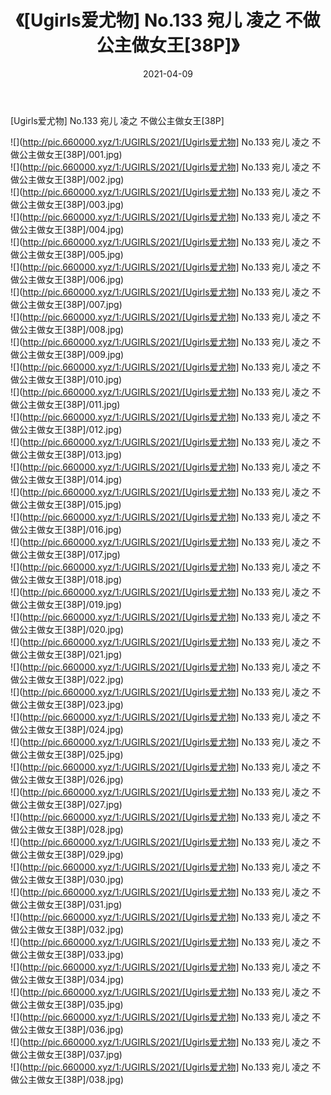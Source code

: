 ﻿---
layout: post
title:  《[Ugirls爱尤物] No.133 宛儿 凌之 不做公主做女王[38P]》
date:   2021-04-09
img: http://pic.660000.xyz/1:/UGIRLS/2021/[Ugirls爱尤物] No.133 宛儿 凌之 不做公主做女王[38P]/000.jpg
categories: [美女, 清纯, 唯美]
---

[Ugirls爱尤物] No.133 宛儿 凌之 不做公主做女王[38P]

  ![](http://pic.660000.xyz/1:/UGIRLS/2021/[Ugirls爱尤物] No.133 宛儿 凌之 不做公主做女王[38P]/001.jpg) <br> ![](http://pic.660000.xyz/1:/UGIRLS/2021/[Ugirls爱尤物] No.133 宛儿 凌之 不做公主做女王[38P]/002.jpg) <br> ![](http://pic.660000.xyz/1:/UGIRLS/2021/[Ugirls爱尤物] No.133 宛儿 凌之 不做公主做女王[38P]/003.jpg) <br> ![](http://pic.660000.xyz/1:/UGIRLS/2021/[Ugirls爱尤物] No.133 宛儿 凌之 不做公主做女王[38P]/004.jpg) <br> ![](http://pic.660000.xyz/1:/UGIRLS/2021/[Ugirls爱尤物] No.133 宛儿 凌之 不做公主做女王[38P]/005.jpg) <br> ![](http://pic.660000.xyz/1:/UGIRLS/2021/[Ugirls爱尤物] No.133 宛儿 凌之 不做公主做女王[38P]/006.jpg) <br> ![](http://pic.660000.xyz/1:/UGIRLS/2021/[Ugirls爱尤物] No.133 宛儿 凌之 不做公主做女王[38P]/007.jpg) <br> ![](http://pic.660000.xyz/1:/UGIRLS/2021/[Ugirls爱尤物] No.133 宛儿 凌之 不做公主做女王[38P]/008.jpg) <br> ![](http://pic.660000.xyz/1:/UGIRLS/2021/[Ugirls爱尤物] No.133 宛儿 凌之 不做公主做女王[38P]/009.jpg) <br> ![](http://pic.660000.xyz/1:/UGIRLS/2021/[Ugirls爱尤物] No.133 宛儿 凌之 不做公主做女王[38P]/010.jpg) <br> ![](http://pic.660000.xyz/1:/UGIRLS/2021/[Ugirls爱尤物] No.133 宛儿 凌之 不做公主做女王[38P]/011.jpg) <br> ![](http://pic.660000.xyz/1:/UGIRLS/2021/[Ugirls爱尤物] No.133 宛儿 凌之 不做公主做女王[38P]/012.jpg) <br> ![](http://pic.660000.xyz/1:/UGIRLS/2021/[Ugirls爱尤物] No.133 宛儿 凌之 不做公主做女王[38P]/013.jpg) <br> ![](http://pic.660000.xyz/1:/UGIRLS/2021/[Ugirls爱尤物] No.133 宛儿 凌之 不做公主做女王[38P]/014.jpg) <br> ![](http://pic.660000.xyz/1:/UGIRLS/2021/[Ugirls爱尤物] No.133 宛儿 凌之 不做公主做女王[38P]/015.jpg) <br> ![](http://pic.660000.xyz/1:/UGIRLS/2021/[Ugirls爱尤物] No.133 宛儿 凌之 不做公主做女王[38P]/016.jpg) <br> ![](http://pic.660000.xyz/1:/UGIRLS/2021/[Ugirls爱尤物] No.133 宛儿 凌之 不做公主做女王[38P]/017.jpg) <br> ![](http://pic.660000.xyz/1:/UGIRLS/2021/[Ugirls爱尤物] No.133 宛儿 凌之 不做公主做女王[38P]/018.jpg) <br> ![](http://pic.660000.xyz/1:/UGIRLS/2021/[Ugirls爱尤物] No.133 宛儿 凌之 不做公主做女王[38P]/019.jpg) <br> ![](http://pic.660000.xyz/1:/UGIRLS/2021/[Ugirls爱尤物] No.133 宛儿 凌之 不做公主做女王[38P]/020.jpg) <br> ![](http://pic.660000.xyz/1:/UGIRLS/2021/[Ugirls爱尤物] No.133 宛儿 凌之 不做公主做女王[38P]/021.jpg) <br> ![](http://pic.660000.xyz/1:/UGIRLS/2021/[Ugirls爱尤物] No.133 宛儿 凌之 不做公主做女王[38P]/022.jpg) <br> ![](http://pic.660000.xyz/1:/UGIRLS/2021/[Ugirls爱尤物] No.133 宛儿 凌之 不做公主做女王[38P]/023.jpg) <br> ![](http://pic.660000.xyz/1:/UGIRLS/2021/[Ugirls爱尤物] No.133 宛儿 凌之 不做公主做女王[38P]/024.jpg) <br> ![](http://pic.660000.xyz/1:/UGIRLS/2021/[Ugirls爱尤物] No.133 宛儿 凌之 不做公主做女王[38P]/025.jpg) <br> ![](http://pic.660000.xyz/1:/UGIRLS/2021/[Ugirls爱尤物] No.133 宛儿 凌之 不做公主做女王[38P]/026.jpg) <br> ![](http://pic.660000.xyz/1:/UGIRLS/2021/[Ugirls爱尤物] No.133 宛儿 凌之 不做公主做女王[38P]/027.jpg) <br> ![](http://pic.660000.xyz/1:/UGIRLS/2021/[Ugirls爱尤物] No.133 宛儿 凌之 不做公主做女王[38P]/028.jpg) <br> ![](http://pic.660000.xyz/1:/UGIRLS/2021/[Ugirls爱尤物] No.133 宛儿 凌之 不做公主做女王[38P]/029.jpg) <br> ![](http://pic.660000.xyz/1:/UGIRLS/2021/[Ugirls爱尤物] No.133 宛儿 凌之 不做公主做女王[38P]/030.jpg) <br> ![](http://pic.660000.xyz/1:/UGIRLS/2021/[Ugirls爱尤物] No.133 宛儿 凌之 不做公主做女王[38P]/031.jpg) <br> ![](http://pic.660000.xyz/1:/UGIRLS/2021/[Ugirls爱尤物] No.133 宛儿 凌之 不做公主做女王[38P]/032.jpg) <br> ![](http://pic.660000.xyz/1:/UGIRLS/2021/[Ugirls爱尤物] No.133 宛儿 凌之 不做公主做女王[38P]/033.jpg) <br> ![](http://pic.660000.xyz/1:/UGIRLS/2021/[Ugirls爱尤物] No.133 宛儿 凌之 不做公主做女王[38P]/034.jpg) <br> ![](http://pic.660000.xyz/1:/UGIRLS/2021/[Ugirls爱尤物] No.133 宛儿 凌之 不做公主做女王[38P]/035.jpg) <br> ![](http://pic.660000.xyz/1:/UGIRLS/2021/[Ugirls爱尤物] No.133 宛儿 凌之 不做公主做女王[38P]/036.jpg) <br> ![](http://pic.660000.xyz/1:/UGIRLS/2021/[Ugirls爱尤物] No.133 宛儿 凌之 不做公主做女王[38P]/037.jpg) <br> ![](http://pic.660000.xyz/1:/UGIRLS/2021/[Ugirls爱尤物] No.133 宛儿 凌之 不做公主做女王[38P]/038.jpg) <br>